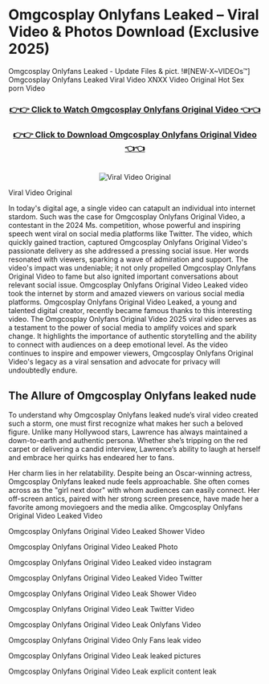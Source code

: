 # Omgcosplay Onlyfans Leaked – Viral Video & Photos Download (Exclusive 2025)

Omgcosplay Onlyfans Leaked - Update Files & pict. !#[NEW-X~VIDEOs™] Omgcosplay Onlyfans Leaked Viral Video XNXX Video Original Hot Sex porn Video
<br>
<div align="center">
<h3><a href="https://links2leaks.com?utm_source=omgcosplay&utm_medium=gitlong" rel="nofollow">👉👉 Click to Watch Omgcosplay Onlyfans Original Video 👈👈</a></h3>
<h3><a href="https://links2leaks.com?utm_source=omgcosplay&utm_medium=gitlong" rel="nofollow">👉👉 Click to Download Omgcosplay Onlyfans Original Video 👈👈</a></h3>
<br>
<a href="https://links2leaks.com?utm_source=omgcosplay&utm_medium=gitlong" rel="nofollow"><img src="https://i.ibb.co/Gkj2r4b/banner.png" alt="Viral Video Original" style="max-width: 100%; display: inline-block;" data-target="animated-image.originalImage"></a>
</div>

Viral Video Original

In today's digital age, a single video can catapult an individual into internet stardom. Such was the case for Omgcosplay Onlyfans Original Video, a contestant in the 2024 Ms. competition, whose powerful and inspiring speech went viral on social media platforms like Twitter.
The video, which quickly gained traction, captured Omgcosplay Onlyfans Original Video's passionate delivery as she addressed a pressing social issue. Her words resonated with viewers, sparking a wave of admiration and support. The video's impact was undeniable; it not only propelled Omgcosplay Onlyfans Original Video to fame but also ignited important conversations about relevant social issue.
Omgcosplay Onlyfans Original Video Leaked video took the internet by storm and amazed viewers on various social media platforms. Omgcosplay Onlyfans Original Video Leaked, a young and talented digital creator, recently became famous thanks to this interesting video.
The Omgcosplay Onlyfans Original Video 2025 viral video serves as a testament to the power of social media to amplify voices and spark change. It highlights the importance of authentic storytelling and the ability to connect with audiences on a deep emotional level. As the video continues to inspire and empower viewers, Omgcosplay Onlyfans Original Video's legacy as a viral sensation and advocate for privacy will undoubtedly endure.

<h2>The Allure of Omgcosplay Onlyfans leaked nude</h2>


To understand why Omgcosplay Onlyfans leaked nude’s viral video created such a storm, one must first recognize what makes her such a beloved figure. Unlike many Hollywood stars, Lawrence has always maintained a down-to-earth and authentic persona. Whether she’s tripping on the red carpet or delivering a candid interview, Lawrence’s ability to laugh at herself and embrace her quirks has endeared her to fans.

Her charm lies in her relatability. Despite being an Oscar-winning actress, Omgcosplay Onlyfans leaked nude feels approachable. She often comes across as the "girl next door" with whom audiences can easily connect. Her off-screen antics, paired with her strong screen presence, have made her a favorite among moviegoers and the media alike.
Omgcosplay Onlyfans Original Video Leaked Video

Omgcosplay Onlyfans Original Video Leaked Shower Video

Omgcosplay Onlyfans Original Video Leaked Photo

Omgcosplay Onlyfans Original Video Leaked video instagram

Omgcosplay Onlyfans Original Video Leaked Video Twitter

Omgcosplay Onlyfans Original Video Leak Shower Video

Omgcosplay Onlyfans Original Video Leak Twitter Video

Omgcosplay Onlyfans Original Video Leak Onlyfans Video

Omgcosplay Onlyfans Original Video Only Fans leak video

Omgcosplay Onlyfans Original Video Leak leaked pictures

Omgcosplay Onlyfans Original Video Leak explicit content leak
